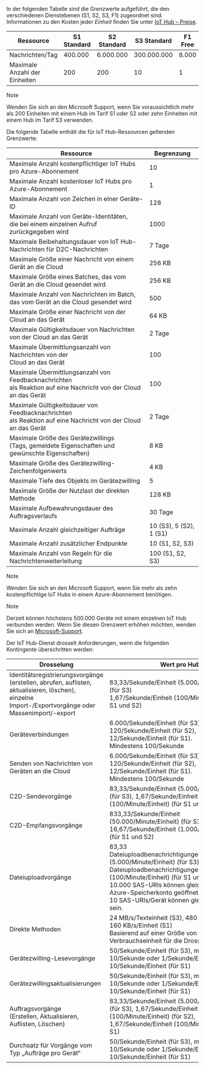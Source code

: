 In der folgenden Tabelle sind die Grenzwerte aufgeführt, die den verschiedenen Dienstebenen (S1, S2, S3, F1) zugeordnet sind. Informationen zu den Kosten jeder *Einheit* finden Sie unter [IoT Hub – Preise](https://azure.microsoft.com/pricing/details/iot-hub/).

| Ressource | S1 Standard | S2 Standard | S3 Standard | F1 Free |
| --- | --- | --- | --- | --- |
| Nachrichten/Tag |400.000 |6.000.000 |300.000.000 |8.000 |
| Maximale Anzahl der Einheiten |200 |200 |10 |1 |

> [!NOTE]
> Wenden Sie sich an den Microsoft Support, wenn Sie voraussichtlich mehr als 200 Einheiten mit einem Hub im Tarif S1 oder S2 oder zehn Einheiten mit einem Hub im Tarif S3 verwenden.
> 
> 

Die folgende Tabelle enthält die für IoT Hub-Ressourcen geltenden Grenzwerte:

| Ressource | Begrenzung |
| --- | --- |
| Maximale Anzahl kostenpflichtiger IoT Hubs pro Azure-Abonnement |10 |
| Maximale Anzahl kostenloser IoT Hubs pro Azure-Abonnement |1 |
| Maximale Anzahl von Zeichen in einer Geräte-ID | 128 |
| Maximale Anzahl von Geräte-Identitäten,<br/> die bei einem einzelnen Aufruf zurückgegeben wird |1000 |
| Maximale Beibehaltungsdauer von IoT Hub-Nachrichten für D2C-Nachrichten |7 Tage |
| Maximale Größe einer Nachricht von einem Gerät an die Cloud |256 KB |
| Maximale Größe eines Batches, das vom Gerät an die Cloud gesendet wird |256 KB |
| Maximale Anzahl von Nachrichten im Batch, das vom Gerät an die Cloud gesendet wird |500 |
| Maximale Größe einer Nachricht von der Cloud an das Gerät |64 KB |
| Maximale Gültigkeitsdauer von Nachrichten von der Cloud an das Gerät |2 Tage |
| Maximale Übermittlungsanzahl von Nachrichten von der <br/> Cloud an das Gerät |100 |
| Maximale Übermittlungsanzahl von Feedbacknachrichten <br/> als Reaktion auf eine Nachricht von der Cloud an das Gerät |100 |
| Maximale Gültigkeitsdauer von Feedbacknachrichten <br/> als Reaktion auf eine Nachricht von der Cloud an das Gerät |2 Tage |
| Maximale Größe des Gerätezwillings <br/> (Tags, gemeldete Eigenschaften und gewünschte Eigenschaften) | 8 KB |
| Maximale Größe des Gerätezwilling-Zeichenfolgenwerts | 4 KB |
| Maximale Tiefe des Objekts im Gerätezwilling | 5 |
| Maximale Größe der Nutzlast der direkten Methode | 128 KB |
| Maximale Aufbewahrungsdauer des Auftragsverlaufs | 30 Tage |
| Maximale Anzahl gleichzeitiger Aufträge | 10 (S3), 5 (S2), 1 (S1) |
| Maximale Anzahl zusätzlicher Endpunkte | 10 (S1, S2, S3) |
| Maximale Anzahl von Regeln für die Nachrichtenweiterleitung | 100 (S1, S2, S3) |


> [!NOTE]
> Wenden Sie sich an den Microsoft Support, wenn Sie mehr als zehn kostenpflichtige IoT Hubs in einem Azure-Abonnement benötigen.


> [!NOTE]
> Derzeit können höchstens 500.000 Geräte mit einem einzelnen IoT Hub verbunden werden. Wenn Sie diesen Grenzwert erhöhen möchten, wenden Sie sich an [Microsoft-Support](https://azure.microsoft.com/en-us/support/options/).

Der IoT Hub-Dienst drosselt Anforderungen, wenn die folgenden Kontingente überschritten werden:

| Drosselung | Wert pro Hub |
| --- | --- |
| Identitätsregistrierungsvorgänge <br/> (erstellen, abrufen, auflisten, aktualisieren, löschen), <br/> einzelne Import-/Exportvorgänge oder Massenimport/-export |83,33/Sekunde/Einheit (5.000/Minute/Einheit) (für S3) <br/> 1,67/Sekunde/Einheit (100/Minute/Einheit) (für S1 und S2) |
| Geräteverbindungen |6.000/Sekunde/Einheit (für S3), 120/Sekunde/Einheit (für S2), 12/Sekunde/Einheit (für S1). <br/>Mindestens 100/Sekunde |
| Senden von Nachrichten von Geräten an die Cloud |6.000/Sekunde/Einheit (für S3), 120/Sekunde/Einheit (für S2), 12/Sekunde/Einheit (für S1). <br/>Mindestens 100/Sekunde |
| C2D-Sendevorgänge | 83,33/Sekunde/Einheit (5.000/Minute/Einheit) (für S3), 1,67/Sekunde/Einheit (100/Minute/Einheit) (für S1 und S2) |
| C2D-Empfangsvorgänge |833,33/Sekunde/Einheit (50.000/Minute/Einheit) (für S3), 16,67/Sekunde/Einheit (1.000/Minute/Einheit) (für S1 und S2) |
| Dateiuploadvorgänge |83,33 Dateiuploadbenachrichtigungen/Sekunde/Einheit (5.000/Minute/Einheit) (für S3), 1,67 Dateiuploadbenachrichtigungen/Sekunde/Einheit (100/Minute/Einheit) (für S1 und S2) <br/> 10.000 SAS-URIs können gleichzeitig für ein Azure-Speicherkonto geöffnet sein.<br/> 10 SAS-URIs/Gerät können gleichzeitig geöffnet sein. |
| Direkte Methoden | 24 MB/s/Texteinheit (S3), 480 KB/s/Einheit (S2), 160 KB/s/Einheit (S1)<br/> Basierend auf einer Größe von 8 KB pro Verbrauchseinheit für die Drosselung. |
| Gerätezwilling-Lesevorgänge | 50/Sekunde/Einheit (für S3), maximal 10/Sekunde oder 1/Sekunde/Einheit (für S2), 10/Sekunde/Einheit (für S1) |
| Gerätezwillingsaktualisierungen | 50/Sekunde/Einheit (für S3), maximal 10/Sekunde oder 1/Sekunde/Einheit (für S2), 10/Sekunde/Einheit (für S1) |
| Auftragsvorgänge <br/> (Erstellen, Aktualisieren, Auflisten, Löschen) | 83,33/Sekunde/Einheit (5.000/Minute/Einheit) (für S3), 1,67/Sekunde/Einheit (100/Minute/Einheit) (für S2), 1,67/Sekunde/Einheit (100/Minute/Einheit) (für S1) |
| Durchsatz für Vorgänge vom Typ „Aufträge pro Gerät“ | 50/Sekunde/Einheit (für S3), maximal 10/Sekunde oder 1/Sekunde/Einheit (für S2), 10/Sekunde/Einheit (für S1) |

